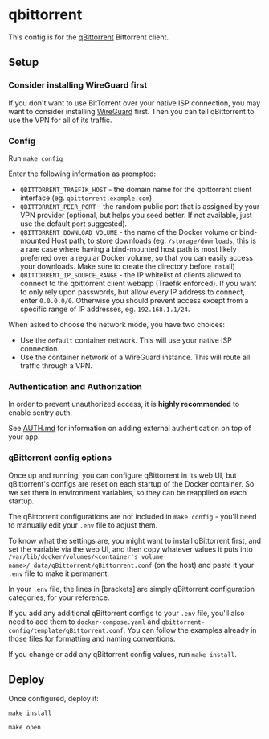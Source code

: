 # qbittorrent

This config is for the [qBittorrent](https://www.qbittorrent.org/)
Bittorrent client.

## Setup

### Consider installing WireGuard first

If you don't want to use BitTorrent over your native ISP connection,
you may want to consider installing [WireGuard](../wireguard) first.
Then you can tell qBittorrent to use the VPN for all of its traffic.

### Config

Run `make config` 

Enter the following information as prompted:

 * `QBITTORRENT_TRAEFIK_HOST` - the domain name for the qbittorrent
   client interface (eg. `qbittorrent.example.com`)
 * `QBITTORRENT_PEER_PORT` - the random public port that is assigned
   by your VPN provider (optional, but helps you seed better. If not
   available, just use the default port suggested).
 * `QBITTORRENT_DOWNLOAD_VOLUME` - the name of the Docker volume or
   bind-mounted Host path, to store downloads (eg.
   `/storage/downloads`, this is a rare case where having a
   bind-mounted host path is most likely preferred over a regular
   Docker volume, so that you can easily access your downloads. Make
   sure to create the directory before install)
 * `QBITTORRENT_IP_SOURCE_RANGE` - the IP whitelist of clients
   allowed to connect to the qbittorrent client webapp (Traefik
   enforced). If you want to only rely upon passwords, but allow every
   IP address to connect, enter `0.0.0.0/0`. Otherwise you should
   prevent access except from a specific range of IP addresses, eg.
   `192.168.1.1/24`.

When asked to choose the network mode, you have two choices:

 * Use the `default` container network. This will use your native ISP
   connection.
 * Use the container network of a WireGuard instance. This will route
   all traffic through a VPN.

### Authentication and Authorization

In order to prevent unauthorized access, it is **highly recommended**
to enable sentry auth. 

See [AUTH.md](../AUTH.md) for information on adding external
authentication on top of your app.

### qBittorrent config options
Once up and running, you can configure qBittorrent in its web UI, but
qBittorrent's configs are reset on each startup of the Docker container.
So we set them in environment variables, so they can be reapplied on each
startup. 

The qBittorrent configurations are not included in `make config` - you'll
need to manually edit your `.env` file to adjust them.

To know what the settings are, you might want to install qBittorrent
first, and set the variable via the web UI, and then copy whatever
values it puts into `/var/lib/docker/volumes/<container's volume
name>/_data/qBittorrent/qBittorrent.conf` (on the host) and paste it
your `.env` file to make it permanent.

In your `.env` file, the lines in \[brackets\] are simply qBittorrent
configuration categories, for your reference.

If you add any additional qBittorrent configs to your `.env` file, you'll also
need to add them to `docker-compose.yaml` and
`qbittorrent-config/template/qBittorrent.conf`. You can follow the examples
already in those files for formatting and naming conventions.

If you change or add any qBittorrent config values, run `make install`.

## Deploy

Once configured, deploy it:

```
make install
```

```
make open
```
